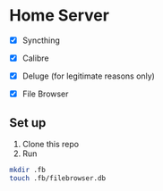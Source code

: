 # Home Server
- [x] Syncthing 
- [x] Calibre
- [x] Deluge (for legitimate reasons only)
- [x] File Browser


## Set up
1. Clone this repo
2. Run

```bash
mkdir .fb
touch .fb/filebrowser.db
```


